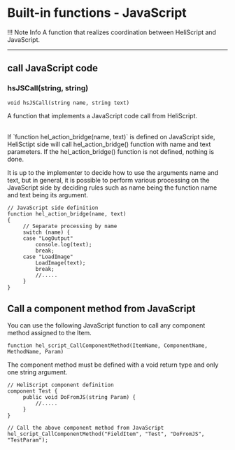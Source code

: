 
# Built-in functions - JavaScript

!!! Note Info
    A function that realizes coordination between HeliScript and JavaScript.


***


## call JavaScript code

### hsJSCall(string, string)
`void hsJSCall(string name, string text)`

A function that implements a JavaScript code call from HeliScript.

</br>
If `function hel_action_bridge(name, text)` is defined on JavaScript side, HeliSctipt side will call hel_action_bridge() function with name and text parameters. If the hel_action_bridge() function is not defined, nothing is done.

It is up to the implementer to decide how to use the arguments name and text, but in general, it is possible to perform various processing on the JavaScript side by deciding rules such as name being the function name and text being its argument.


```
// JavaScript side definition
function hel_action_bridge(name, text)
{
     // Separate processing by name
     switch (name) {
     case "LogOutput"
         console.log(text);
         break;
     case "LoadImage"
         LoadImage(text);
         break;
         //.....
     }
}
```

## Call a component method from JavaScript

You can use the following JavaScript function to call any component method assigned to the Item.

`function hel_script_CallComponentMethod(ItemName, ComponentName, MethodName, Param)`

The component method must be defined with a void return type and only one string argument.

```
// HeliScript component definition
component Test {
     public void DoFromJS(string Param) {
         //.....
     }
}
```

```
// Call the above component method from JavaScript
hel_script_CallComponentMethod("FieldItem", "Test", "DoFromJS", "TestParam");
```